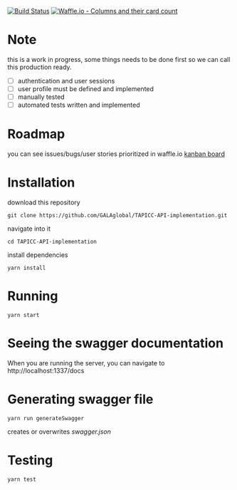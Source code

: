 [![Build Status](https://travis-ci.org/GALAglobal/TAPICC-API-implementation.svg?branch=master)](https://travis-ci.org/GALAglobal/TAPICC-API-implementation) [![Waffle.io - Columns and their card count](https://badge.waffle.io/GALAglobal/TAPICC-API-implementation.svg?columns=all)](https://waffle.io/GALAglobal/TAPICC-API-implementation)



# Note
this is a work in progress, some things needs to be done first so we can call this production ready.
- [ ] authentication and user sessions
- [ ] user profile must be defined and implemented
- [ ] manually tested
- [ ] automated tests written and implemented

# Roadmap
you can see issues/bugs/user stories prioritized in waffle.io [kanban board](https://waffle.io/GALAglobal/TAPICC-API-implementation)

# Installation
download this repository

```git clone https://github.com/GALAglobal/TAPICC-API-implementation.git```

navigate into it

```cd TAPICC-API-implementation```

install dependencies

```yarn install```

# Running
```yarn start```


# Seeing the swagger documentation
When you are running the server, you can navigate to http://localhost:1337/docs

# Generating swagger file
```yarn run generateSwagger```

creates or overwrites *swagger.json*

# Testing
```yarn test```
